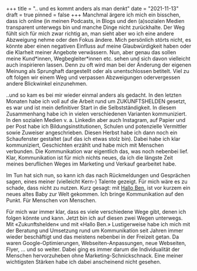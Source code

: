 +++
title = ".. und es kommt anders als man denkt"
date = "2021-11-13"
draft = true
pinned = false
+++
Manchmal ärgere ich mich ein bisschen, dass ich online (in meinen Podcasts, in Blogs und den (a)sozialen Medien transparent unterwegs bin und manche Dinge nicht zurückhalte. Der Weg fühlt sich für mich zwar richtig an, man sieht aber wo ich eine andere Abzweigung nehme oder den Fokus ändere. Mich persönlich störts nicht, es könnte aber einen negativen Einfluss auf meine Glaubwürdigkeit haben oder die Klarheit meiner Angebote verwässern. Nun, aber genau das sollen meine Kund\*innen, Wegbegleiter\*innen etc. sehen und sich davon vielleicht auch inspirieren lassen. Denn zu oft wird man bei der Änderung der eigenen Meinung als Sprunghaft dargestellt oder als unentschlossen betitelt. Viel zu oft folgen wir einem Weg und verpassen Abzweigungen odervergessen andere Blickwinkel einzunehmen. 

..und so kam es bei mir wieder einmal anders als gedacht. In den letzten Monaten habe ich voll auf die Arbeit rund um ZUKUNFTSHELDEN gesetzt, es war und ist mein definitiver Start in die Selbstständigkeit. In diesem Zusammenhang habe ich in vielen verschiedenen Varianten kommuniziert. In den sozialen Medien v. a. Linkedin aber auch Instagram, auf Papier und per Post habe ich Bildungsinstitutionen, Schulen und potenzielle Vermittler sowie Zuweiser angeschrieben. Diesen Herbst habe ich dann noch ein Schaufenster gestaltet (auf das ich etwas stolz bin). Dabei habe ich klar kommuniziert, Geschichten erzählt und habe mich mit Menschen verbunden. Die Kommunikation war eigentlich das, was noch nebenbei lief. Klar, Kommunikation ist für mich nichts neues, da ich die längste Zeit meines beruflichen Weges im Marketing und Verkauf gearbeitet habe. 

Im Tun hat sich nun, so kann ich das nach Rückmeldungen und Gesprächen sagen, eines meiner (vielleicht Kern-) Talente gezeigt. Für mich wäre es zu schade, dass nicht zu nutzen. Kurz gesagt: mit [Hallo Ben.](https://www.halloben.ch) ist vor kurzem ein neues altes Baby zur Welt gekommen. Ich bringe Kommunikation auf den Punkt. Für Menschen von Menschen. 

Für mich war immer klar, dass es viele verschiedene Wege gibt, denen ich folgen könnte und kann. Jetzt bin ich auf diesen zwei Wegen unterwegs. Mit «Zukunftshelden« und mit «Hallo Ben.» Lustigerweise habe ich mich mit der Beratung und Umsetzung rund um Kommunikation seit Jahren immer wieder beschäftigt und das meistens nebenbei in der Freizeit getan. Da waren Google-Optimierungen, Webseiten-Anpassungen, neue Webseiten, Flyer, ... und so weiter. Dabei ging es immer darum die Individualität der Menschen hervorzuheben ohne Marketing-Schnickschnack. Eine meiner wichtigsten Stärken habe ich dabei anscheinend nicht gesehen.